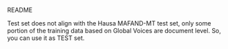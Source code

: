 README

Test set does not align with the Hausa MAFAND-MT test set, only some portion of the training data based on Global Voices are document level. So, you can use it as TEST set.